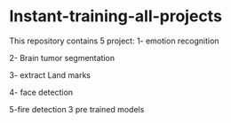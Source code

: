 # Instant-training-all-projects
This repository contains 5 project:
1- emotion recognition 

2- Brain tumor segmentation 

3- extract Land marks 

4- face detection 

5-fire detection 3 pre trained models

